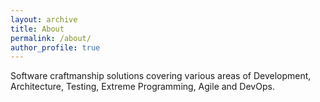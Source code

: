```yaml
---
layout: archive
title: About
permalink: /about/
author_profile: true
---
```


>
Software craftmanship solutions covering various areas of Development,
Architecture, Testing, Extreme Programming, Agile and DevOps.
